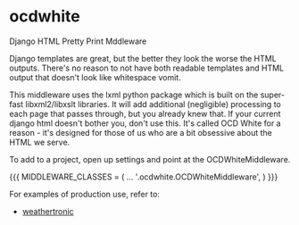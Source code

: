 ocdwhite
========

Django HTML Pretty Print Mddleware

Django templates are great, but the better they look the worse the HTML outputs. There's no reason to not have both readable templates and HTML output that doesn't look like whitespace vomit. 

This middleware uses the lxml python package which is built on the super-fast libxml2/libxslt libraries. It will add additional (negligible) processing to each page that passes through, but you already knew that. If your current django html doesn't bother you, don't use this. It's called OCD White for a reason - it's designed for those of us who are a bit obsessive about the HTML we serve.

To add to a project, open up settings and point at the OCDWhiteMiddleware.

{{{
MIDDLEWARE_CLASSES = (
    ...
    '<path>.ocdwhite.OCDWhiteMiddleware',
)
}}}

For examples of production use, refer to:
 * [weathertronic](http://weathertronic.com)
